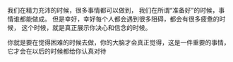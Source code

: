我们在精力充沛的时候，很多事情都可以做到，
我们在所谓“准备好”的时候，事情谁都能做成。
但是幸好，幸好每个人都会遇到很多阻碍，都会有很多疲惫的时候，
这个时候，就是真正展示你决心和信念的时候。

你就是要在觉得困难的时候去做，你的大脑才会真正觉得，这是一件重要的事情，
它才会在以后的时候都给你认真对待
